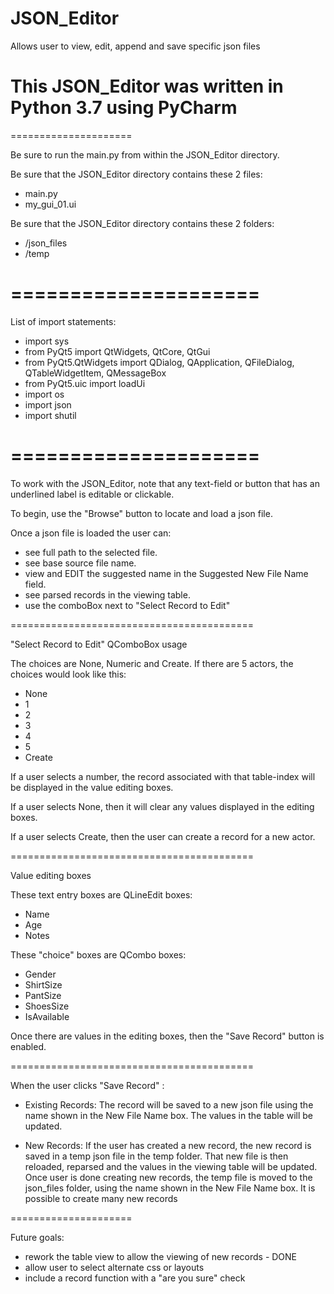 # JSON_Editor
Allows user to view, edit, append and save specific json files

This JSON_Editor was written in Python 3.7 using PyCharm
=====================
=====================

Be sure to run the main.py from within the JSON_Editor directory. 

Be sure that the JSON_Editor directory contains these 2 files:
-  main.py
-  my_gui_01.ui

Be sure that the JSON_Editor directory contains these 2 folders:
-  /json_files
-  /temp

=====================
=====================

List of import statements:

- import sys
- from PyQt5 import QtWidgets, QtCore, QtGui
- from PyQt5.QtWidgets import QDialog, QApplication, QFileDialog, QTableWidgetItem, QMessageBox
- from PyQt5.uic import loadUi
- import os
- import json
- import shutil

=====================
=====================

To work with the JSON_Editor, note that any text-field or button that has an underlined label is editable or clickable.


To begin, use the "Browse" button to locate and load a json file.

Once a json file is loaded the user can:
- see full path to the selected file.
- see base source file name.
- view and EDIT the suggested name in the Suggested New File Name field.
- see parsed records in the viewing table. 
- use the comboBox next to "Select Record to Edit"

==========================================

"Select Record to Edit" QComboBox usage

The choices are None, Numeric and Create. 
If there are 5 actors, the choices would look like this:
- None
- 1
- 2
- 3
- 4
- 5
- Create

If a user selects a number, the record associated with that table-index will be displayed in the value editing boxes.

If a user selects None, then it will clear any values displayed in the editing boxes.

If a user selects Create, then the user can create a record for a new actor.

==========================================

Value editing boxes

These text entry boxes are QLineEdit boxes:
- Name
- Age
- Notes

These "choice" boxes are QCombo boxes:
- Gender
- ShirtSize
- PantSize
- ShoesSize
- IsAvailable

Once there are values in the editing boxes, then the "Save Record" button is enabled.

==========================================

<Save Record> 

When the user clicks "Save Record" :

 - Existing Records:    The record will be saved to a new json file using the name shown in the New File Name box. 
The values in the table will be updated.

 - New Records:    If the user has created a new record, the new record is saved in a temp json file in the temp folder. That new file is then reloaded, reparsed and the values in the viewing table will be updated. Once user is done creating new records, the temp file is moved to the json_files folder, using the name shown in the New File Name box. It is possible to create many new records

=====================

Future goals:
- rework the table view to allow the viewing of new records - DONE
- allow user to select alternate css or layouts
- include a record <Delete> function with a "are you sure" check
